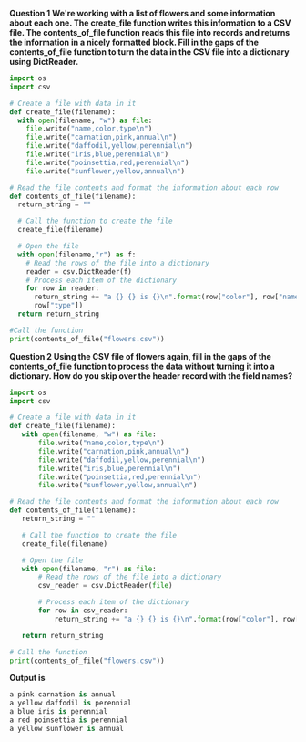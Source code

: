 **Question 1
We're working with a list of flowers and some information about each one. The create_file function writes this information to a CSV file. The contents_of_file function reads this file into records and returns the information in a nicely formatted block. Fill in the gaps of the contents_of_file function to turn the data in the CSV file into a dictionary using DictReader.**

``` python
import os
import csv

# Create a file with data in it
def create_file(filename):
  with open(filename, "w") as file:
    file.write("name,color,type\n")
    file.write("carnation,pink,annual\n")
    file.write("daffodil,yellow,perennial\n")
    file.write("iris,blue,perennial\n")
    file.write("poinsettia,red,perennial\n")
    file.write("sunflower,yellow,annual\n")

# Read the file contents and format the information about each row
def contents_of_file(filename):
  return_string = ""

  # Call the function to create the file 
  create_file(filename)

  # Open the file
  with open(filename,"r") as f:
    # Read the rows of the file into a dictionary
    reader = csv.DictReader(f)
    # Process each item of the dictionary
    for row in reader:
      return_string += "a {} {} is {}\n".format(row["color"], row["name"], 
      row["type"])
  return return_string

#Call the function
print(contents_of_file("flowers.csv"))
```
**Question 2
 Using the CSV file of flowers again, fill in the gaps of the contents_of_file function to process the data without turning it into a dictionary. How do you skip over the header record with the field names?**

 ``` python
import os
import csv

# Create a file with data in it
def create_file(filename):
    with open(filename, "w") as file:
        file.write("name,color,type\n")
        file.write("carnation,pink,annual\n")
        file.write("daffodil,yellow,perennial\n")
        file.write("iris,blue,perennial\n")
        file.write("poinsettia,red,perennial\n")
        file.write("sunflower,yellow,annual\n")

# Read the file contents and format the information about each row
def contents_of_file(filename):
    return_string = ""

    # Call the function to create the file 
    create_file(filename)

    # Open the file
    with open(filename, "r") as file:
        # Read the rows of the file into a dictionary
        csv_reader = csv.DictReader(file)

        # Process each item of the dictionary
        for row in csv_reader:
            return_string += "a {} {} is {}\n".format(row["color"], row["name"], row["type"])

    return return_string

# Call the function
print(contents_of_file("flowers.csv"))
```
**Output is**
```python
a pink carnation is annual
a yellow daffodil is perennial
a blue iris is perennial
a red poinsettia is perennial
a yellow sunflower is annual
```

